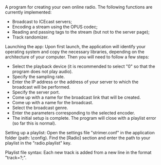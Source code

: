 A program for creating your own online radio.
The following functions are currently implemented:
- Broadcast to ICEcast servers;
- Encoding a stream using the OPUS codec;
- Reading and passing tags to the stream (but not to the server page);
- Track randomizer.

Launching the app:
Upon first launch, the application will identify your operating system and copy the necessary libraries,
depending on the architecture of your computer. Then you will need to follow a few steps:

- Select the playback device (it is recommended to select "0" so that the program does not play audio).
- Specify the sampling rate.
- Enter the IP address or the address of your server to which the broadcast will be performed.
- Specify the server port.
- Come up with a name for the broadcast link that will be created.
- Come up with a name for the broadcast.
- Select the broadcast genre.
- Enter the parameters corresponding to the selected encoder.
- The initial setup is complete. The program will close with a playlist error (so far this is normal).

Setting up a playlist:
Open the settings file "strimer.conf" in the application folder (path: <application folder>\config). Find the [Radio] section and enter the path to your playlist in the "radio.playlist" key.

Playlist file syntax:
Each new track is added from a new line in the format "track=<track path>?;".
